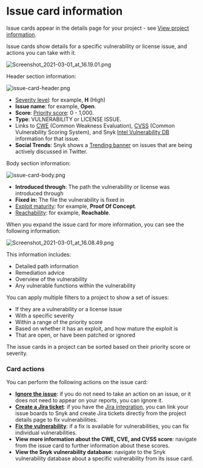 # Issue card information

Issue cards appear in the details page for your project - see [View project information](https://support.snyk.io/hc/en-us/articles/360011450838-View-project-information).

Issue cards show details for a specific vulnerability or license issue, and actions you can take with it.

![Screenshot\_2021-03-01\_at\_16.19.01.png](https://support.snyk.io/hc/article_attachments/360017491618/Screenshot_2021-03-01_at_16.19.01.png)

Header section information:

![issue-card-header.png](https://support.snyk.io/hc/article_attachments/4404276705681/issue-card-header.png)

* [Severity level](https://support.snyk.io/hc/en-us/articles/4403987394961-Severity-levels): for example, **H** \(High\)
* **Issue name**: for example, **Open**.
* **Score**: [Priority score](https://support.snyk.io/hc/en-us/articles/360009884837-Snyk-Priority-Score): 0 - 1,000.
* **Type**: VULNERABILITY or LICENSE ISSUE.
* Links to [CWE](https://cwe.mitre.org/index.html) \(Common Weakness Evaluation\), [CVSS](https://www.first.org/cvss/calculator/3.1) \(Common Vulnerability Scoring System\), and Snyk [Intel Vulnerability DB](https://snyk.io/vuln) information for that issue.
* **Social Trends**: Snyk shows a [Trending banner](https://support.snyk.io/hc/en-us/articles/4404328187921) on issues that are being actively discussed in Twitter.

Body section information:

![issue-card-body.png](https://support.snyk.io/hc/article_attachments/4404276956561/issue-card-body.png)

* **Introduced through**: The path the vulnerability or license was introduced through
* **Fixed in:** The file the vulnerability is fixed in
* [Exploit maturity](https://support.snyk.io/hc/en-us/articles/360006113978-Evaluating-and-prioritizing-vulnerabilities): for example, **Proof Of Concept**.
* [Reachability](https://support.snyk.io/hc/en-us/articles/360010554837-Reachable-Vulnerabilities-): for example, **Reachable**.

When you expand the issue card for more information, you can see the following information: 

![Screenshot\_2021-03-01\_at\_16.08.49.png](https://support.snyk.io/hc/article_attachments/360017425377/Screenshot_2021-03-01_at_16.08.49.png)

This information includes:

* Detailed path information
* Remediation advice
* Overview of the vulnerability
* Any vulnerable functions within the vulnerability

You can apply multiple filters to a project to show a set of issues: 

* If they are a vulnerability or a license issue
* With a specific severity 
* Within a range of the priority score 
* Based on whether it has an exploit, and how mature the exploit is
* That are open, or have been patched or ignored 

The issue cards in a project can be sorted based on their priority score or severity. 

### Card actions

You can perform the following actions on the issue card: 

* [**Ignore the issue**](https://support.snyk.io/hc/en-us/articles/360003891098-Ignoring-issues-not-prioritized-for-your-project): if you do not need to take an action on an issue, or it does not need to appear on your reports, you can ignore it.
* [**Create a Jira ticket**](https://support.snyk.io/hc/en-us/articles/360004002458-Jira): if you have the [Jira integration](https://support.snyk.io/hc/en-us/articles/360004002458-Jira), you can link your issue boards to Snyk and create Jira tickets directly from the project details page to fix vulnerabilities.
* [**Fix the vulnerability**](https://support.snyk.io/hc/en-us/articles/360011484018-Fixing-vulnerabilities): if a fix is available for vulnerabilities, you can fix individual vulnerabilities.
* **View more information about the CWE, CVE, and CVSS score**: navigate from the issue card to further information about these scores.
* **View the Snyk vulnerability database:** navigate to the Snyk vulnerability database about a specific vulnerability from its issue card.

